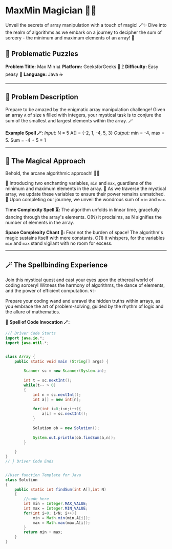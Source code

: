 # MaxMin Magician 🎩✨

Unveil the secrets of array manipulation with a touch of magic! 🪄✨ Dive into the realm of algorithms as we embark on a journey to decipher the sum of sorcery - the minimum and maximum elements of an array! 🔮

## 🚀 Problematic Puzzles

**Problem Title:** Max Min 📊
**Platform:** GeeksforGeeks 👾 [?](https://www.geeksforgeeks.org/maximum-and-minimum-in-an-array/)
**Difficulty:** Easy peasy 🍭
**Language:** Java ☕

---

## 🌌 Problem Description

Prepare to be amazed by the enigmatic array manipulation challenge! Given an array `A` of size `N` filled with integers, your mystical task is to conjure the sum of the smallest and largest elements within the array. 🪄

**Example Spell 🪄:**
_Input:_
N = 5
A[] = {-2, 1, -4, 5, 3}
_Output:_
min = -4, max =  5. Sum = -4 + 5 = 1

---

## 🔮 The Magical Approach

Behold, the arcane algorithmic approach! 🧙‍♂️

🌟 Introducing two enchanting variables, `min` and `max`, guardians of the minimum and maximum elements in the array.
🌟 As we traverse the mystical array, we update these variables to ensure their power remains unmatched.
🌟 Upon completing our journey, we unveil the wondrous sum of `min` and `max`.

**Time Complexity Spell ⏳:** The algorithm unfolds in linear time, gracefully dancing through the array's elements. O(N) it proclaims, as N signifies the number of elements in the array.

**Space Complexity Chant 🔮:** Fear not the burden of space! The algorithm's magic sustains itself with mere constants. O(1) it whispers, for the variables `min` and `max` stand vigilant with no room for excess.

---

## 🪄 The Spellbinding Experience

Join this mystical quest and cast your eyes upon the ethereal world of coding sorcery! Witness the harmony of algorithms, the dance of elements, and the power of efficient computation. 🌀✨

Prepare your coding wand and unravel the hidden truths within arrays, as you embrace the art of problem-solving, guided by the rhythm of logic and the allure of mathematics.

🌟 **Spell of Code Invocation 🪄:**

```java
//{ Driver Code Starts
import java.io.*;
import java.util.*;


class Array {
	public static void main (String[] args) {
        
        Scanner sc = new Scanner(System.in);
        
        int t = sc.nextInt();
        while(t-- > 0)
        {
            int n = sc.nextInt();
            int a[] = new int[n];
            
            for(int i=0;i<n;i++){
                a[i] = sc.nextInt();
            }
            
            Solution ob = new Solution();
            
            System.out.println(ob.findSum(a,n));
        }
        
	}
}
// } Driver Code Ends


//User function Template for Java
class Solution
{ 
    public static int findSum(int A[],int N) 
    {
        //code here
        int min = Integer.MAX_VALUE;
        int max = Integer.MIN_VALUE;
        for(int i=0; i<N; i++){
            min = Math.min(min,A[i]);
            max = Math.max(max,A[i]);
        }
        return min + max;
    }
}


